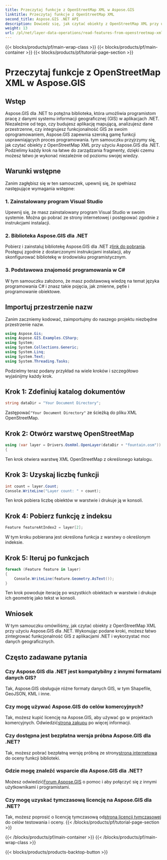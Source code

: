```yaml
---
title: Przeczytaj funkcje z OpenStreetMap XML w Aspose.GIS
linktitle: Przeczytaj funkcje z OpenStreetMap XML
second_title: Aspose.GIS .NET API
description: Dowiedz się, jak czytać obiekty z OpenStreetMap XML przy użyciu Aspose.GIS dla .NET. Samouczek krok po kroku z przykładami kodu.
weight: 13
url: /pl/net/layer-data-operations/read-features-from-openstreetmap-xml/
---
```


{{< blocks/products/pf/main-wrap-class >}}
{{< blocks/products/pf/main-container >}}
{{< blocks/products/pf/tutorial-page-section >}}

# Przeczytaj funkcje z OpenStreetMap XML w Aspose.GIS

## Wstęp
Aspose.GIS dla .NET to potężna biblioteka, która umożliwia programistom pracę z danymi systemu informacji geograficznej (GIS) w aplikacjach .NET. Niezależnie od tego, czy budujesz aplikację mapującą, analizujesz dane przestrzenne, czy integrujesz funkcjonalność GIS ze swoim oprogramowaniem, Aspose.GIS zapewnia szeroką gamę funkcji usprawniających proces programowania.
tym samouczku przyjrzymy się, jak czytać obiekty z OpenStreetMap XML przy użyciu Aspose.GIS dla .NET. Podzielimy każdy krok na łatwe do zarządzania fragmenty, dzięki czemu możesz łatwo je wykonać niezależnie od poziomu swojej wiedzy.
## Warunki wstępne
Zanim zagłębisz się w ten samouczek, upewnij się, że spełniasz następujące wymagania wstępne:
### 1. Zainstalowany program Visual Studio
Upewnij się, że masz zainstalowany program Visual Studio w swoim systemie. Można go pobrać ze strony internetowej i postępować zgodnie z instrukcjami instalacji.
### 2. Biblioteka Aspose.GIS dla .NET
 Pobierz i zainstaluj bibliotekę Aspose.GIS dla .NET z[link do pobrania](https://releases.aspose.com/gis/net/). Postępuj zgodnie z dostarczonymi instrukcjami instalacji, aby skonfigurować bibliotekę w środowisku programistycznym.
### 3. Podstawowa znajomość programowania w C#
W tym samouczku założono, że masz podstawową wiedzę na temat języka programowania C# i znasz takie pojęcia, jak zmienne, pętle i programowanie obiektowe.
## Importuj przestrzenie nazw
Zanim zaczniemy kodować, zaimportujmy do naszego projektu niezbędne przestrzenie nazw.

```csharp
using Aspose.Gis;
using Aspose.GIS.Examples.CSharp;
using System;
using System.Collections.Generic;
using System.Linq;
using System.Text;
using System.Threading.Tasks;
```

Podzielmy teraz podany przykład na wiele kroków i szczegółowo wyjaśnijmy każdy krok.
## Krok 1: Zdefiniuj katalog dokumentów
```csharp
string dataDir = "Your Document Directory";
```
 Zastępować`"Your Document Directory"` ze ścieżką do pliku XML OpenStreetMap.
## Krok 2: Otwórz warstwę OpenStreetMap
```csharp
using (var layer = Drivers.OsmXml.OpenLayer(dataDir + "fountain.osm"))
{
```
Ten krok otwiera warstwę XML OpenStreetMap z określonego katalogu.
## Krok 3: Uzyskaj liczbę funkcji
```csharp
int count = layer.Count;
Console.WriteLine("Layer count: " + count);
```
Ten krok pobiera liczbę obiektów w warstwie i drukuje ją w konsoli.
## Krok 4: Pobierz funkcję z indeksu
```csharp
Feature featureAtIndex2 = layer[2];
```
W tym kroku pobierana jest określona funkcja z warstwy o określonym indeksie.
## Krok 5: Iteruj po funkcjach
```csharp
foreach (Feature feature in layer)
{
    Console.WriteLine(feature.Geometry.AsText());
}
```
Ten krok powoduje iterację po wszystkich obiektach w warstwie i drukuje ich geometrię jako tekst w konsoli.
## Wniosek
W tym samouczku omówiliśmy, jak czytać obiekty z OpenStreetMap XML przy użyciu Aspose.GIS dla .NET. Wykonując podane kroki, możesz łatwo zintegrować funkcjonalność GIS z aplikacjami .NET i wykorzystać moc danych geograficznych.
## Często zadawane pytania
### Czy Aspose.GIS dla .NET jest kompatybilny z innymi formatami danych GIS?
Tak, Aspose.GIS obsługuje różne formaty danych GIS, w tym Shapefile, GeoJSON, KML i inne.
### Czy mogę używać Aspose.GIS do celów komercyjnych?
Tak, możesz kupić licencję na Aspose.GIS, aby używać go w projektach komercyjnych. Odwiedzić[strona zakupu](https://purchase.aspose.com/buy) po więcej informacji.
### Czy dostępna jest bezpłatna wersja próbna Aspose.GIS dla .NET?
 Tak, możesz pobrać bezpłatną wersję próbną ze strony[strona internetowa](https://releases.aspose.com/) do oceny funkcji biblioteki.
### Gdzie mogę znaleźć wsparcie dla Aspose.GIS dla .NET?
 Możesz odwiedzić[Forum Aspose.GIS](https://forum.aspose.com/c/gis/33) o pomoc i aby połączyć się z innymi użytkownikami i programistami.
### Czy mogę uzyskać tymczasową licencję na Aspose.GIS dla .NET?
 Tak, możesz poprosić o licencję tymczasową od[strona licencji tymczasowej](https://purchase.aspose.com/temporary-license/) do celów testowania i oceny.
{{< /blocks/products/pf/tutorial-page-section >}}

{{< /blocks/products/pf/main-container >}}
{{< /blocks/products/pf/main-wrap-class >}}

{{< blocks/products/products-backtop-button >}}
